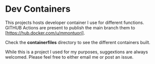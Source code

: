 # Dev Containers

This projects hosts developer container I use for different functions. GITHUB Actions are present to publish the main branch them to [https://hub.docker.com/u/mmontuori].

Check the **containerfiles** directory to see the different containers built.

While this is a project I used for my purposes, suggextions are always welcomed. Please feel free to either email me or post an issue.

